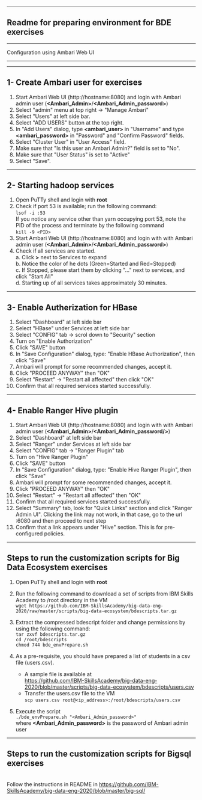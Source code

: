 ---------------------------------------------------------------
Readme for preparing environment for BDE exercises
--------------------------------------------------------------

______________________________________________________________
Configuration using Ambari Web UI
______________________________________________________________


--------------------------------------------------------------
1- Create Ambari user for exercises
--------------------------------------------------------------
1. Start Ambari Web UI (http://hostname:8080) and login with Ambari admin user (**\<Ambari_Admin\>**/**\<Ambari_Admin_password\>**)
2. Select "admin" menu at top right -> "Manage Ambari"
3. Select "Users" at left side bar.
4. Select "ADD USERS" button at the top right.
5. In "Add Users" dialog, type **\<ambari_user\>** in "Username" and type **\<ambari_password\>** in "Password" and "Confirm Password" fields.
6. Select "Cluster User" in "User Access" field.
7. Make sure that "Is this user an Ambari Admin?" field is set to "No".
8. Make sure that "User Status" is set to "Active"
9. Select "Save".

--------------------------------------------------------------
2- Starting hadoop services
--------------------------------------------------------------
1.  Open PuTTy shell and login with **root**
2.  Check if port 53 is available; run the following command:  
    `lsof -i :53`  
      If you notice any service other than yarn occupying port 53, note the PID of the process and terminate by the following command  
    `kill -9 <PID>`  
3. Start Ambari Web UI (http://hostname:8080) and login with with Ambari admin user (**\<Ambari_Admin\>**/**\<Ambari_Admin_password\>**)
4. Check if all services are started.  
   a. Click **\>** next to Services to expand  
   b. Notice the color of he dots (Green=Started and Red=Stopped)  
   c. If Stopped, please start them by clicking "..." next to services, and click "Start All"  
   d. Starting up of all services takes approximately 30 minutes.   

--------------------------------------------------------------
3- Enable Autherization for HBase
--------------------------------------------------------------
1. Select "Dashboard" at left side bar
2. Select "HBase" under Services at left side bar
3. Select "CONFIG" tab -> scrol down to "Security" section
4. Turn on "Enable Authorization"
5. Click "SAVE" button
6. In "Save Configuration" dialog, type: "Enable HBase Authorization", then click "Save"
7. Ambari will prompt for some recommended changes, accept it.
8. Click "PROCEED ANYWAY" then "OK"
9. Select "Restart" -> "Restart all affected" then click "OK"
10. Confirm that all required services started successfully.

--------------------------------------------------------------
4- Enable Ranger Hive plugin
--------------------------------------------------------------
1. Start Ambari Web UI (http://hostname:8080) and login with with Ambari admin user (**\<Ambari_Admin\>**/**\<Ambari_Admin_password/>**)
2. Select "Dashboard" at left side bar
3. Select "Ranger" under Services at left side bar
4. Select "CONFIG" tab -> "Ranger Plugin" tab
5. Turn on "Hive Ranger Plugin"
6. Click "SAVE" button
7. In "Save Configuration" dialog, type: "Enable Hive Ranger Plugin", then click "Save"
8. Ambari will prompt for some recommended changes, accept it.
19. Click "PROCEED ANYWAY" then "OK"
10. Select "Restart" -> "Restart all affected" then "OK"
11. Confirm that all required services started successfully.
12. Select "Summary" tab, look for "Quick Links" section and click "Ranger Admin UI".
    Clicking the link may not work, in that case, go to the url <ip-adress>:6080 and then proceed to next step
13. Confirm that a link appears under "Hive" section. This is for pre-configured policies. 

-------------------------------------------------------------------------

Steps to run the customization scripts for Big Data Ecosystem exercises
--------------------------------------------------------------------------
1. Open PuTTy shell and login with **root**

2. Run the following command to download a set of scripts from IBM Skills Academy to /root directory in the VM  
    `wget https://github.com/IBM-SkillsAcademy/big-data-eng-2020/raw/master/scripts/big-data-ecosystem/bdescripts.tar.gz`  

3. Extract the compressed bdescript folder and change permissions by using the following command:  
    `tar zxvf bdescripts.tar.gz`  
    `cd /root/bdescripts`  
    `chmod 744 bde_envPrepare.sh`  

4. As a pre-requisite, you should have prepared a list of students in a csv file (users.csv).
   -  A sample file is available at <br> https://github.com/IBM-SkillsAcademy/big-data-eng-2020/blob/master/scripts/big-data-ecosystem/bdescripts/users.csv
   -  Transfer the users.csv file to the VM  
    `scp users.csv root@<ip_address>:/root/bdescripts/users.csv`  

5. Execute the script   
    `./bde_envPrepare.sh "<Ambari_Admin_password>"`  
   where **\<Ambari_Admin_password\>** is the password of Ambari admin user

---------------------------------------------------------------------------
Steps to run the customization scripts for Bigsql exercises
---------------------------------------------------------------------------
<br> Follow the instructions in README in https://github.com/IBM-SkillsAcademy/big-data-eng-2020/blob/master/big-sql/
